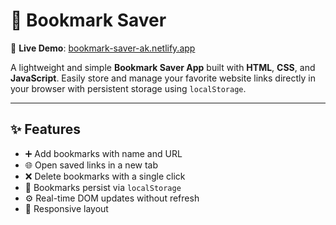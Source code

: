 # 🔖 Bookmark Saver

📍 **Live Demo**: [bookmark-saver-ak.netlify.app](https://bookmark-saver-ak.netlify.app/)

A lightweight and simple **Bookmark Saver App** built with **HTML**, **CSS**, and **JavaScript**. Easily store and manage your favorite website links directly in your browser with persistent storage using `localStorage`.

---

## ✨ Features

- ➕ Add bookmarks with name and URL
- 🌐 Open saved links in a new tab
- ❌ Delete bookmarks with a single click
- 💾 Bookmarks persist via `localStorage`
- ⚙️ Real-time DOM updates without refresh
- 📱 Responsive layout
